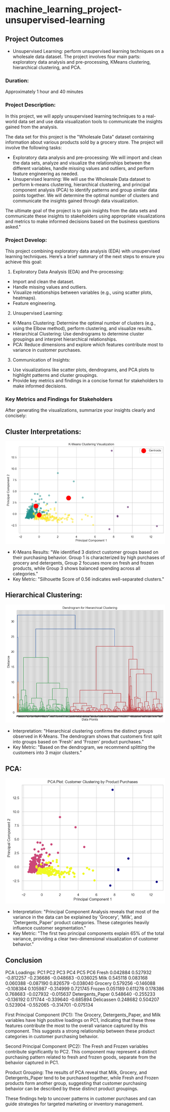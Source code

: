 # machine_learning_project-unsupervised-learning

## Project Outcomes
- Unsupervised Learning: perform unsupervised learning techniques on a wholesale data dataset. The project involves four main parts: exploratory data analysis and pre-processing, KMeans clustering, hierarchical clustering, and PCA.
### Duration:
Approximately 1 hour and 40 minutes
### Project Description:
In this project, we will apply unsupervised learning techniques to a real-world data set and use data visualization tools to communicate the insights gained from the analysis.

The data set for this project is the "Wholesale Data" dataset containing information about various products sold by a grocery store.
The project will involve the following tasks:

-	Exploratory data analysis and pre-processing: We will import and clean the data sets, analyze and visualize the relationships between the different variables, handle missing values and outliers, and perform feature engineering as needed.
-	Unsupervised learning: We will use the Wholesale Data dataset to perform k-means clustering, hierarchical clustering, and principal component analysis (PCA) to identify patterns and group similar data points together. We will determine the optimal number of clusters and communicate the insights gained through data visualization.

The ultimate goal of the project is to gain insights from the data sets and communicate these insights to stakeholders using appropriate visualizations and metrics to make informed decisions based on the business questions asked."

### Project Develop:
This project combining exploratory data analysis (EDA) with unsupervised learning techniques. Here’s a brief summary of the next steps to ensure you achieve this goal:

1. Exploratory Data Analysis (EDA) and Pre-processing:

- Import and clean the dataset.
- Handle missing values and outliers.
- Visualize relationships between variables (e.g., using scatter plots, heatmaps).
- Feature engineering.

2. Unsupervised Learning:

- K-Means Clustering: Determine the optimal number of clusters (e.g., using the Elbow method), perform clustering, and visualize results.
- Hierarchical Clustering: Use dendrograms to determine cluster groupings and interpret hierarchical relationships.
- PCA: Reduce dimensions and explore which features contribute most to variance in customer purchases.

3. Communication of Insights:

- Use visualizations like scatter plots, dendrograms, and PCA plots to highlight patterns and cluster groupings.
- Provide key metrics and findings in a concise format for stakeholders to make informed decisions.

### Key Metrics and Findings for Stakeholders
After generating the visualizations, summarize your insights clearly and concisely:

## Cluster Interpretations:
![alt text](image-1.png)

- K-Means Results: "We identified 3 distinct customer groups based on their purchasing behavior. Group 1 is characterized by high purchases of grocery and detergents, Group 2 focuses more on fresh and frozen products, while Group 3 shows balanced spending across all categories."
- Key Metric: "Silhouette Score of 0.56 indicates well-separated clusters."


## Hierarchical Clustering:
![alt text](image-2.png)

- Interpretation: "Hierarchical clustering confirms the distinct groups observed in K-Means. The dendrogram shows that customers first split into groups based on 'Fresh' and 'Frozen' product purchases."
- Key Metric: "Based on the dendrogram, we recommend splitting the customers into 3 major clusters."

## PCA:
![alt text](image-3.png)

- Interpretation: "Principal Component Analysis reveals that most of the variance in the data can be explained by 'Grocery', 'Milk', and 'Detergents_Paper' product categories. These categories heavily influence customer segmentation."
- Key Metric: "The first two principal components explain 65% of the total variance, providing a clear two-dimensional visualization of customer behavior."

## Conclusion

PCA Loadings:
                        PC1       PC2       PC3       PC4       PC5       PC6
Fresh             0.042884  0.527932 -0.812257 -0.236686 -0.048683 -0.036025
Milk              0.545118  0.083168  0.060388 -0.087190  0.826579 -0.038040
Grocery           0.579256 -0.146088 -0.108384  0.105987 -0.314999  0.721745
Frozen            0.051189  0.611278  0.178386  0.768683 -0.027932 -0.015637
Detergents_Paper  0.548640 -0.255233 -0.136192  0.171744 -0.339640 -0.685894
Delicassen        0.248682  0.504207  0.523904 -0.552065 -0.314701 -0.075134

First Principal Component (PC1): The Grocery, Detergents_Paper, and Milk variables have high positive loadings on PC1, indicating that these three features contribute the most to the overall variance captured by this component. This suggests a strong relationship between these product categories in customer purchasing behavior.

Second Principal Component (PC2): The Fresh and Frozen variables contribute significantly to PC2. This component may represent a distinct purchasing pattern related to fresh and frozen goods, separate from the behavior captured in PC1.

Product Grouping: The results of PCA reveal that Milk, Grocery, and Detergents_Paper tend to be purchased together, while Fresh and Frozen products form another group, suggesting that customer purchasing behavior can be described by these distinct product groupings.

These findings help to uncover patterns in customer purchases and can guide strategies for targeted marketing or inventory management.